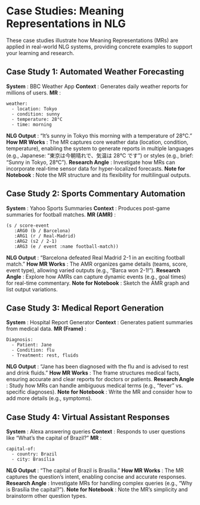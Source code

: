 # Case Studies: Meaning Representations in NLG

These case studies illustrate how Meaning Representations (MRs) are applied in real-world NLG systems, providing concrete examples to support your learning and research.

## Case Study 1: Automated Weather Forecasting

**System** : BBC Weather App
**Context** : Generates daily weather reports for millions of users.
**MR** :

```
weather:
  - location: Tokyo
  - condition: sunny
  - temperature: 28°C
  - time: morning
```

**NLG Output** : “It’s sunny in Tokyo this morning with a temperature of 28°C.”
**How MR Works** : The MR captures core weather data (location, condition, temperature), enabling the system to generate reports in multiple languages (e.g., Japanese: “東京は今朝晴れで、気温は 28℃ です”) or styles (e.g., brief: “Sunny in Tokyo, 28°C”).
**Research Angle** : Investigate how MRs can incorporate real-time sensor data for hyper-localized forecasts.
**Note for Notebook** : Note the MR structure and its flexibility for multilingual outputs.

## Case Study 2: Sports Commentary Automation

**System** : Yahoo Sports Summaries
**Context** : Produces post-game summaries for football matches.
**MR (AMR)** :

```
(s / score-event
   :ARG0 (b / Barcelona)
   :ARG1 (r / Real-Madrid)
   :ARG2 (s2 / 2-1)
   :ARG3 (e / event :name football-match))
```

**NLG Output** : “Barcelona defeated Real Madrid 2-1 in an exciting football match.”
**How MR Works** : The AMR organizes game details (teams, score, event type), allowing varied outputs (e.g., “Barca won 2-1!”).
**Research Angle** : Explore how AMRs can capture dynamic events (e.g., goal times) for real-time commentary.
**Note for Notebook** : Sketch the AMR graph and list output variations.

## Case Study 3: Medical Report Generation

**System** : Hospital Report Generator
**Context** : Generates patient summaries from medical data.
**MR (Frame)** :

```
Diagnosis:
  - Patient: Jane
  - Condition: flu
  - Treatment: rest, fluids
```

**NLG Output** : “Jane has been diagnosed with the flu and is advised to rest and drink fluids.”
**How MR Works** : The frame structures medical facts, ensuring accurate and clear reports for doctors or patients.
**Research Angle** : Study how MRs can handle ambiguous medical terms (e.g., “fever” vs. specific diagnoses).
**Note for Notebook** : Write the MR and consider how to add more details (e.g., symptoms).

## Case Study 4: Virtual Assistant Responses

**System** : Alexa answering queries
**Context** : Responds to user questions like “What’s the capital of Brazil?”
**MR** :

```
capital-of:
  - country: Brazil
  - city: Brasília
```

**NLG Output** : “The capital of Brazil is Brasília.”
**How MR Works** : The MR captures the question’s intent, enabling concise and accurate responses.
**Research Angle** : Investigate MRs for handling complex queries (e.g., “Why is Brasília the capital?”).
**Note for Notebook** : Note the MR’s simplicity and brainstorm other question types.
